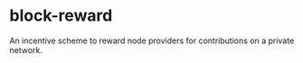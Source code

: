 # block-reward
An incentive scheme to reward node providers for contributions on a private network.
